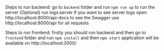 Steps to run backend:
go to `backend` folder and run `npm run up` to run the server 
(Optional) run logs:server if you want to see server logs
open http://localhost:8000/api-docs to see the Swagger
use http://localhost:8000/api for all requests

Steps to run frontend:
firstly you should run backend and then go to `frontend` folder and run `npm install` and then `npm start`
application will be available on http://localhost:3000/
